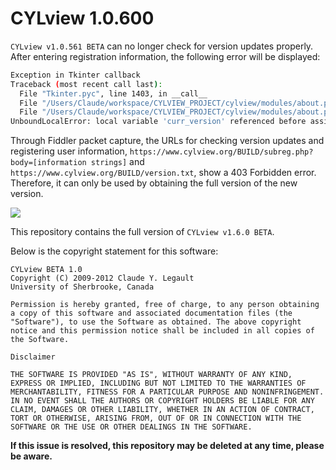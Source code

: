 # CYLview 1.0.600

`CYLview v1.0.561 BETA` can no longer check for version updates properly. After entering registration information, the following error will be displayed:

```bash
Exception in Tkinter callback
Traceback (most recent call last):
  File "Tkinter.pyc", line 1403, in __call__
  File "/Users/Claude/workspace/CYLVIEW_PROJECT/cylview/modules/about.py", line 98, in <lambda>
  File "/Users/Claude/workspace/CYLVIEW_PROJECT/cylview/modules/about.py", line 141, in check_for_updates
UnboundLocalError: local variable 'curr_version' referenced before assignment
```

Through Fiddler packet capture, the URLs for checking version updates and registering user information, `https://www.cylview.org/BUILD/subreg.php?body=[information strings]` and `https://www.cylview.org/BUILD/version.txt`, show a 403 Forbidden error. Therefore, it can only be used by obtaining the full version of the new version.

![](https://s2.loli.net/2025/07/17/OvGTCM7xbBV5Iw6.png)

This repository contains the full version of `CYLview v1.6.0 BETA`.

Below is the copyright statement for this software:

```plain
CYLview BETA 1.0
Copyright (C) 2009-2012 Claude Y. Legault
University of Sherbrooke, Canada

Permission is hereby granted, free of charge, to any person obtaining a copy of this software and associated documentation files (the "Software"), to use the Software as obtained. The above copyright notice and this permission notice shall be included in all copies of the Software.

Disclaimer

THE SOFTWARE IS PROVIDED "AS IS", WITHOUT WARRANTY OF ANY KIND, EXPRESS OR IMPLIED, INCLUDING BUT NOT LIMITED TO THE WARRANTIES OF MERCHANTABILITY, FITNESS FOR A PARTICULAR PURPOSE AND NONINFRINGEMENT. IN NO EVENT SHALL THE AUTHORS OR COPYRIGHT HOLDERS BE LIABLE FOR ANY CLAIM, DAMAGES OR OTHER LIABILITY, WHETHER IN AN ACTION OF CONTRACT, TORT OR OTHERWISE, ARISING FROM, OUT OF OR IN CONNECTION WITH THE SOFTWARE OR THE USE OR OTHER DEALINGS IN THE SOFTWARE.
```

**If this issue is resolved, this repository may be deleted at any time, please be aware.**
